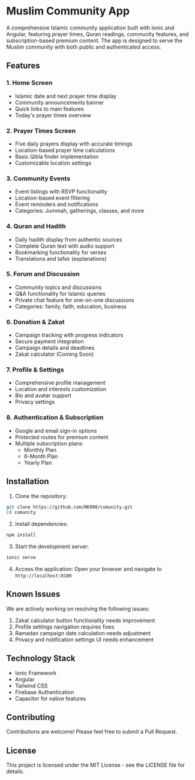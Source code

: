 # Muslim Community App

A comprehensive Islamic community application built with Ionic and Angular, featuring prayer times, Quran readings, community features, and subscription-based premium content. The app is designed to serve the Muslim community with both public and authenticated access.

## Features

### 1. Home Screen
- Islamic date and next prayer time display
- Community announcements banner
- Quick links to main features
- Today's prayer times overview

### 2. Prayer Times Screen
- Five daily prayers display with accurate timings
- Location-based prayer time calculations
- Basic Qibla finder implementation
- Customizable location settings

### 3. Community Events
- Event listings with RSVP functionality
- Location-based event filtering
- Event reminders and notifications
- Categories: Jummah, gatherings, classes, and more

### 4. Quran and Hadith
- Daily hadith display from authentic sources
- Complete Quran text with audio support
- Bookmarking functionality for verses
- Translations and tafsir (explanations)

### 5. Forum and Discussion
- Community topics and discussions
- Q&A functionality for Islamic queries
- Private chat feature for one-on-one discussions
- Categories: family, faith, education, business

### 6. Donation & Zakat
- Campaign tracking with progress indicators
- Secure payment integration
- Campaign details and deadlines
- Zakat calculator (Coming Soon)

### 7. Profile & Settings
- Comprehensive profile management
- Location and interests customization
- Bio and avatar support
- Privacy settings

### 8. Authentication & Subscription
- Google and email sign-in options
- Protected routes for premium content
- Multiple subscription plans:
  - Monthly Plan
  - 6-Month Plan
  - Yearly Plan

## Installation

1. Clone the repository:
```bash
git clone https://github.com/NK990/comunity.git
cd comunity
```

2. Install dependencies:
```bash
npm install
```

3. Start the development server:
```bash
ionic serve
```

4. Access the application:
Open your browser and navigate to `http://localhost:8100`

## Known Issues

We are actively working on resolving the following issues:

1. Zakat calculator button functionality needs improvement
2. Profile settings navigation requires fixes
3. Ramadan campaign date calculation needs adjustment
4. Privacy and notification settings UI needs enhancement

## Technology Stack

- Ionic Framework
- Angular
- Tailwind CSS
- Firebase Authentication
- Capacitor for native features

## Contributing

Contributions are welcome! Please feel free to submit a Pull Request.

## License

This project is licensed under the MIT License - see the LICENSE file for details.
